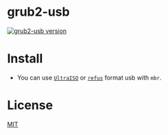 # grub2-usb 
[![grub2-usb version](https://img.shields.io/badge/release-v0.1.4-blue.svg)](https://github.com/torn4dom4n/grub2-usb/releases/tag/0.1.4)

# Install 
* You can use [`UltraISO`](https://www.ezbsystems.com/ultraiso/) or [`refus`](https://rufus.akeo.ie/) format usb with `mbr`.

# License
[MIT](./LICENSE.md)
